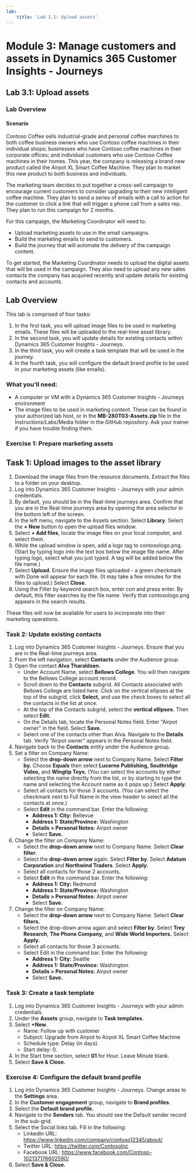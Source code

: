 ```yaml
---
lab:
    title: 'Lab 3.1: Upload assets'
---
```


# Module 3: Manage customers and assets in Dynamics 365 Customer Insights - Journeys

## Lab 3.1: Upload assets

### Lab Overview

#### Scenario
Contoso Coffee sells industrial-grade and personal coffee marchines to both coffee business owners who use Contoso coffee machines in their individual shops; businesses who have Contoso coffee machines in their corporate offices; and individual customers who use Contoso Coffee machines in their homes. This year, the company is releasing a brand new product called the Airpot XL Smart Coffee Machine. They plan to market this new product to both business and individuals.

The marketing team decides to put together a cross-sell campaign to encourage current customers to consider upgrading to their new intelligent coffee machine. They plan to send a series of emails with a call to action for the customer to click a link that will trigger a phone call from a sales rep. They plan to run this campaign for 2 months.


For this campaign, the Marketing Coordinator will need to:
- Upload marketing assets to use in the email campaigns.
- Build the marketing emails to send to customers.
- Build the journey that will automate the delivery of the campaign content.

To get started, the Marketing Coordinator needs to upload the digital assets that will be used in the campaign. They also need to upload any new sales contacts the company has acquired recently and update details for existing contacts and accounts.

## Lab Overview
This lab is comprised of four tasks:
1. In the first task, you will upload image files to be used in marketing emails. These files will be uploaded to the real-time asset library.
2. In the second task, you will update details for existing contacts within Dynamics 365 Customer Insights - Journeys.
3. In the third task, you will create a task template that will be used in the journey.
4. In the fourth task, you will configure the default brand profile to be used in your marketing assets (like emails).

### What you’ll need:
- A computer or VM with a Dynamics 365 Customer Insights - Journeys environment
- The image files to be used in marketing content. These can be found in your authorized lab host, or in the **MB-280T03-Assets.zip** file in the Instructions/Labs/Media folder in the GitHub repository. Ask your trainer if you have trouble finding them.

### Exercise 1: Prepare marketing assets 
## Task 1: Upload images to the asset library
1. Download the image files from the resource documents. Extract the files to a folder on your desktop.
2. Log into Dynamics 365 Customer Insights - Journeys with your admin credentials.
3. By default, you should be in the Real-time journeys area. Confirm that you are in the Real-time journeys area by opening the area selector in the bottom left of the screen.
4. In the left menu, navigate to the Assets section. Select **Library**. Select the **+ New** button to open the upload files window.
5. Select **+ Add files**, locate the image files on your local computer, and select them.
6. While the upload window is open, add a logo tag to contosologo.png. (Start by typing logo into the text box below the image file name. After typing *logo*, select what you just typed. A tag will be added below the file name.)
7. Select **Upload**. Ensure the image files uploaded - a green checkmark with Done will appear for each file. (It may take a few minutes for the files to upload.) Select **Close.**
8. Using the Filter by keyword search box, enter *con* and press enter. By default, this filter searches by the file name. Verify that contosologo.png appears in the search results.

These files will now be available for users to incorporate into their marketing operations.

### Task 2: Update existing contacts
1. Log into Dynamics 365 Customer Insights - Journeys. Ensure that you are in the Real-time journeys area.
2. From the left navigation, select **Contacts** under the Audience group.
3. Open the contact **Alva Tharaldsen.**
   - Under Account Name, select **Bellows College**. You will then navigate to the Bellows College account record.
   - Scroll down to the **Contacts** subgrid. All Contacts associated with Bellows College are listed here. Click on the vertical ellipses at the top of the subgrid, click **Select,** and use the check boxes to select all the contacts in the list at once.
   - At the top of the Contacts subgrid, select the **vertical ellipses.** Then select **Edit.**
   - On the Details tab, locate the Personal Notes field. Enter "Airpot owner" in the field. Select **Save.**
   - Select one of the contacts other than Alva. Navigate to the **Details** tab. Verify “Airpot owner” appears in the Personal Notes field.
4. Navigate back to the **Contacts** entity under the Audience group. 
5. Set a filter on Company Name:
   - Select the **drop-down arrow** next to Company Name. Select **Filter by.** Choose **Equals** then select **Lucerne Publishing, Southridge Video,** and **Wingtip Toys.** (You can select the accounts by either selecting the name directly from the list, or by starting to type the name and selecting the Account name as it pops up.) Select **Apply.**
   - Select all contacts for those 3 accounts. (You can select the checkmark next to Full Name in the view header to select all the contacts at once.)
   - Select **Edit** in the command bar. Enter the following:
     - **Address 1: City:** Bellevue
     - **Address 1: State/Province:** Washington
     - **Details > Personal Notes:** Airpot owner
     - Select **Save.**
6. Change the filter on Company Name:
   - Select the **drop-down arrow** next to Company Name. Select **Clear filter**.
   - Select the **drop-down arrow** again. Select **Filter by**. Select **Adatum Corporation** and **Northwind Traders**. Select **Apply.**
   - Select all contacts for those 2 accounts.
   - Select **Edit** in the command bar. Enter the following:
     - **Address 1: City:** Redmond
     - **Address 1: State/Province:** Washington
     - **Details > Personal Notes:** Airpot owner
     - Select **Save.**
7. Change the filter on Company Name:
   - Select the **drop-down arrow** next to Company Name. Select **Clear filters.**
   - Select the drop-down arrow again and select **Filter by**. Select **Trey Research**, **The Phone Company,** and **Wide World Importers.** Select **Apply.**
   - Select all contacts for those 3 accounts.
   - Select Edit in the command bar. Enter the following:
     - **Address 1: City:** Seattle
     - **Address 1: State/Province:** Washington
     - **Details > Personal Notes:** Airpot owner
     - Select **Save.**

### Task 3: Create a task template
1. Log into Dynamics 365 Customer Insights - Journeys with your admin credentials.
2. Under the **Assets** group, navigate to **Task templates**.
3. Select **+New**.
   - Name: Follow up with customer
   - Subject: Upgrade from Airpot to Airpot XL Smart Coffee Machine
   - Schedule type: Delay (in days).
   - Start delay: 0.
4. In the Start time section, select **01** for Hour. Leave Minute blank.
4. Select **Save & Close.**

### Exercise 4: Configure the default brand profile
1. Log into Dynamics 365 Customer Insights - Journeys. Change areas to the **Settings** area.
2. In the **Customer engagement** group, navigate to **Brand profiles**.
3. Select the **Default brand profile.**
4. Navigate to the **Senders** tab. You should see the Default sender record in the sub-grid. 
5. Select the Social links tab. Fill in the following:
    - LinkedIn URL: https://www.linkedin.com/company/contoso12345/about/
    - Twitter URL: https://twitter.com/ContosoInc
    - Facebook URL: https://www.facebook.com/Contoso-102137176602590/
6. Select **Save & Close.**

